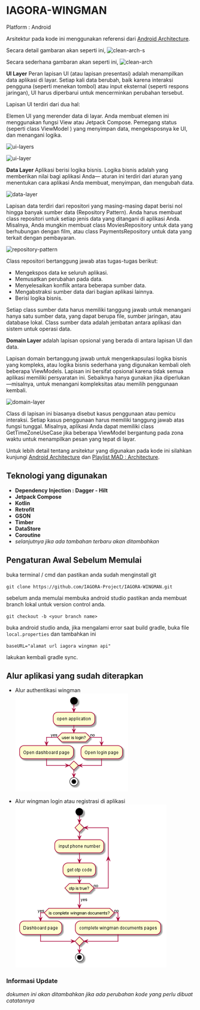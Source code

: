 # IAGORA-WINGMAN

Platform : Android

Arsitektur pada kode ini menggunakan referensi dari [Android Architecture](https://developer.android.com/jetpack/guide#recommended-app-arch).

Secara detail gambaran akan seperti ini,
![clean-arch-s](https://github.com/android10/Sample-Data/raw/master/Android-CleanArchitecture-Kotlin/architecture/clean_architecture_reloaded_main.png)

Secara sederhana gambaran akan seperti ini,
![clean-arch](https://developer.android.com/topic/libraries/architecture/images/mad-arch-overview.png)

**UI Layer**
Peran lapisan UI (atau lapisan presentasi) adalah menampilkan data aplikasi di layar. Setiap kali data berubah, baik karena interaksi pengguna (seperti menekan tombol) atau input eksternal (seperti respons jaringan), UI harus diperbarui untuk mencerminkan perubahan tersebut.

Lapisan UI terdiri dari dua hal:

Elemen UI yang merender data di layar. Anda membuat elemen ini menggunakan fungsi View atau Jetpack Compose.
Pemegang status (seperti class ViewModel ) yang menyimpan data, mengeksposnya ke UI, dan menangani logika.

![ui-layers](https://github.com/android10/Sample-Data/raw/master/Android-CleanArchitecture-Kotlin/architecture/clean_architecture_reloaded_mvvm_app.png)

![ui-layer](https://developer.android.com/topic/libraries/architecture/images/mad-arch-overview-ui.png)

**Data Layer** Aplikasi berisi logika bisnis. Logika bisnis adalah yang memberikan nilai bagi aplikasi Anda— aturan ini terdiri dari aturan yang menentukan cara aplikasi Anda membuat, menyimpan, dan mengubah data.

![data-layer](https://developer.android.com/topic/libraries/architecture/images/mad-arch-overview-data.png)

Lapisan data terdiri dari repositori yang masing-masing dapat berisi nol hingga banyak sumber data (Repository Pattern). Anda harus membuat class repositori untuk setiap jenis data yang ditangani di aplikasi Anda. Misalnya, Anda mungkin membuat class MoviesRepository untuk data yang berhubungan dengan film, atau class PaymentsRepository untuk data yang terkait dengan pembayaran.

![repository-pattern](https://github.com/android10/Sample-Data/raw/master/Android-CleanArchitecture-Kotlin/architecture/clean_archictecture_reloaded_repository.png)

Class repositori bertanggung jawab atas tugas-tugas berikut:

- Mengekspos data ke seluruh aplikasi.
- Memusatkan perubahan pada data.
- Menyelesaikan konflik antara beberapa sumber data.
- Mengabstraksi sumber data dari bagian aplikasi lainnya.
- Berisi logika bisnis.

Setiap class sumber data harus memiliki tanggung jawab untuk menangani hanya satu sumber data, yang dapat berupa file, sumber jaringan, atau database lokal. Class sumber data adalah jembatan antara aplikasi dan sistem untuk operasi data.

**Domain Layer** adalah lapisan opsional yang berada di antara lapisan UI dan data.

Lapisan domain bertanggung jawab untuk mengenkapsulasi logika bisnis yang kompleks, atau logika bisnis sederhana yang digunakan kembali oleh beberapa ViewModels. Lapisan ini bersifat opsional karena tidak semua aplikasi memiliki persyaratan ini. Sebaiknya hanya gunakan jika diperlukan—misalnya, untuk menangani kompleksitas atau memilih penggunaan kembali.

![domain-layer](https://developer.android.com/topic/libraries/architecture/images/mad-arch-overview-domain.png)

Class di lapisan ini biasanya disebut kasus penggunaan atau pemicu interaksi. Setiap kasus penggunaan harus memiliki tanggung jawab atas fungsi tunggal. Misalnya, aplikasi Anda dapat memiliki class GetTimeZoneUseCase jika beberapa ViewModel bergantung pada zona waktu untuk menampilkan pesan yang tepat di layar.

Untuk lebih detail tentang arsitektur yang digunakan pada kode ini silahkan kunjungi [Android Architecture](https://developer.android.com/jetpack/guide#recommended-app-arch) dan [Playlist MAD : Architecture](https://youtube.com/playlist?list=PLWz5rJ2EKKc8GZWCbUm3tBXKeqIi3rcVX).

## Teknologi yang digunakan

- **Dependency Injection : Dagger - Hilt**
- **Jetpack Compose**
- **Kotlin**
- **Retrofit**
- **GSON**
- **Timber**
- **DataStore**
- **Coroutine**
- *selanjutnya jika ada tambahan terbaru akan ditambahkan*

## Pengaturan Awal Sebelum Memulai

buka terminal / cmd dan pastikan anda sudah menginstall git

`git clone https://github.com/IAGORA-Project/IAGORA-WINGMAN.git`

sebelum anda memulai membuka android studio pastikan anda membuat branch lokal untuk version control anda.

`git checkout -b <your branch name>`

buka android studio anda, jika mengalami error saat build gradle, buka file `local.properties` dan tambahkan ini

`baseURL="alamat url iagora wingman api"`

lakukan kembali gradle sync.

## Alur aplikasi yang sudah diterapkan

- Alur authentikasi wingman
![wingman authentication](https://github.com/MashudiSudonym/IAGORA-WINGMAN/blob/mashudi-dev/documentation/flow_user_authentication_iagora_wingman.png)

- Alur wingman login atau registrasi di aplikasi
![wingman login or sign up](https://github.com/MashudiSudonym/IAGORA-WINGMAN/blob/mashudi-dev/documentation/user_login_iagora_wingman.png)

### Informasi Update

*dokumen ini akan ditambahkan jika ada perubahan kode yang perlu dibuat catatannya*
